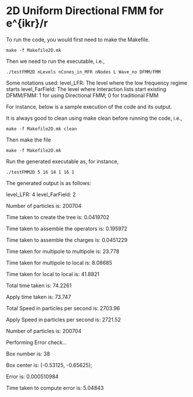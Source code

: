 2D Uniform Directional FMM for e^{ikr}/r
========================

To run the code, you would first need to make the Makefile.

	make -f Makefile2D.mk

Then we need to run the executable, i.e.,

	./testFMM2D nLevels nCones_in_MFR nNodes L Wave_no DFMM/FMM

Some notations used:
level_LFR: The level where the low frequency regime starts
level_FarField: The level where Interaction lists start existing
DFMM/FMM: 1 for using Directional FMM; 0 for traditional FMM




For instance, below is a sample execution of the code and its output.

It is always good to clean using make clean before running the code, i.e.,
	
	make -f Makefile2D.mk clean

Then make the file

	make -f Makefile2D.mk

Run the generated executable as, for instance,

	./testFMM2D 5 16 14 1 16 1

The generated output is as follows:

level_LFR: 4
level_FarField: 2

Number of particles is: 200704

Time taken to create the tree is: 0.0419702

Time taken to assemble the operators is: 0.195972

Time taken to assemble the charges is: 0.0451229

Time taken for multipole to multipole is: 23.778

Time taken for multipole to local is: 8.08685

Time taken for local to local is: 41.8821

Total time taken is: 74.2261

Apply time taken is: 73.747

Total Speed in particles per second is: 2703.96

Apply Speed in particles per second is: 2721.52

Number of particles is: 200704

Performing Error check...

Box number is: 38

Box center is: (-0.53125, -0.65625);

Error is: 0.000510984

Time taken to compute error is: 5.04843

